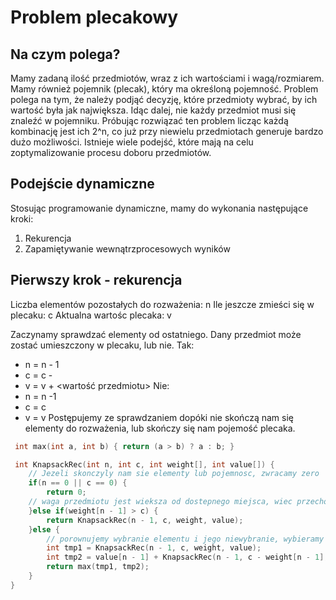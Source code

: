 # Problem plecakowy

## Na czym polega?
Mamy zadaną ilość przedmiotów, wraz z ich wartościami i wagą/rozmiarem. Mamy również pojemnik (plecak), który ma określoną pojemność. Problem polega na tym, że należy podjąć decyzję, które przedmioty wybrać, by ich wartość była jak największa.
Idąc dalej, nie każdy przedmiot musi się znaleźć w pojemniku. Próbując rozwiązać ten problem licząc każdą kombinację jest ich 2^n, co już przy niewielu przedmiotach generuje bardzo dużo możliwości. Istnieje wiele podejść, które mają na celu zoptymalizowanie procesu doboru przedmiotów.
## Podejście dynamiczne
Stosując programowanie dynamiczne, mamy do wykonania następujące kroki:
1. Rekurencja
2. Zapamiętywanie wewnątrzprocesowych wyników
## Pierwszy krok - rekurencja
Liczba elementów pozostałych do rozważenia: n
Ile jeszcze zmieści się w plecaku: c
Aktualna wartośc plecaka: v

Zaczynamy sprawdzać elementy od ostatniego. Dany przedmiot może zostać umieszczony w plecaku, lub nie.
Tak:
- n = n - 1
- c = c - <waga przedmiotu>
- v = v + <wartość przedmiotu>
Nie:
- n = n -1
- c = c
- v = v
Postępujemy ze sprawdzaniem dopóki nie skończą nam się elementy do rozważenia, lub skończy się nam pojemość plecaka.
```cpp
 int max(int a, int b) { return (a > b) ? a : b; } 

 int KnapsackRec(int n, int c, int weight[], int value[]) {
    // Jezeli skonczyly nam sie elementy lub pojemnosc, zwracamy zero
    if(n == 0 || c == 0) {
        return 0;
    // waga przedmiotu jest wieksza od dostepnego miejsca, wiec przechodzimy do kolejnego elementu
    }else if(weight[n - 1] > c) {
        return KnapsackRec(n - 1, c, weight, value);
    }else {
        // porownujemy wybranie elementu i jego niewybranie, wybieramy co nam daje lepszy rezultat
        int tmp1 = KnapsackRec(n - 1, c, weight, value);
        int tmp2 = value[n - 1] + KnapsackRec(n - 1, c - weight[n - 1], weight, value);
        return max(tmp1, tmp2);
    }
}
```
